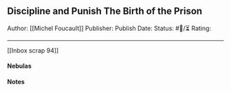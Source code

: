 ## Discipline and Punish The Birth of the Prison

[](https://www.amazon.com/Discipline-Punish-Prison-Michel-Foucault/dp/0679752552/ref=mp_s_a_1_1?crid=3CCW77METJECN&keywords=foucault&qid=1696199482&sprefix=fouca%2Caps%2C145&sr=8-1)

Author: [[Michel Foucault]]
Publisher:
Publish Date:
Status: #💫/⏳ 
Rating:

___

[[Inbox scrap 94]]

#### Nebulas



#### Notes

